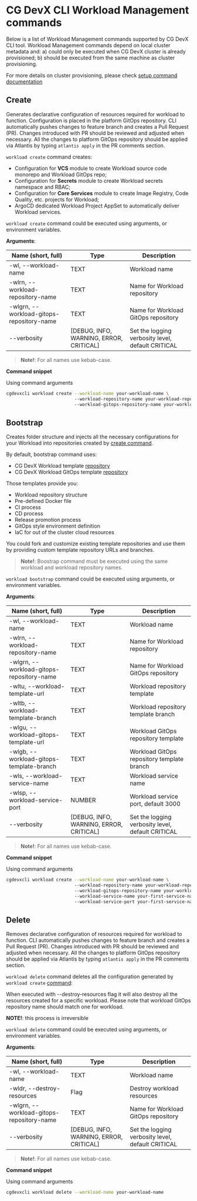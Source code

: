 # CG DevX CLI Workload Management commands

Below is a list of Workload Management commands supported by CG DevX CLI tool.
Workload Management commands depend on local cluster metadata and:
a) could only be executed when CG DevX cluster is already provisioned;
b) should be executed from the same machine as cluster provisioning.

For more details on cluster provisioning, please check [setup command documentation](../README.md#setup)

## Create

Generates declarative configuration of resources required for workload to function. Configuration is placed in the
platform
GitOps repository. CLI automatically pushes changes to feature branch and creates a Pull Request (PR). Changes
introduced with PR should be reviewed and adjusted when necessary.
All the changes to platform GitOps repository should be applied via Atlantis by typing `atlantis apply` in the PR
comments section.

`workload create` command creates:

- Configuration for **VCS** module to create Workload source code monorepo and Workload GitOps repo;
- Configuration for **Secrets** module to create Workload secrets namespace and RBAC;
- Configuration for **Core Services** module to create Image Registry, Code Quality, etc. projects for Workload;
- ArgoCD dedicated Workload Project AppSet to automatically deliver Workload services.

`workload create` command could be executed using arguments, or environment variables.

**Arguments**:

| Name (short, full)                        | Type                                    | Description                                       |
|-------------------------------------------|-----------------------------------------|---------------------------------------------------|
| -wl, --workload-name                      | TEXT                                    | Workload name                                     |
| -wlrn, --workload-repository-name         | TEXT                                    | Name for Workload repository                      |
| -wlgrn, --workload-gitops-repository-name | TEXT                                    | Name for Workload GitOps repository               |
| --verbosity                               | [DEBUG, INFO, WARNING, ERROR, CRITICAL] | Set the logging verbosity level, default CRITICAL |

> **Note!**: For all names use kebab-case.

**Command snippet**

Using command arguments

```bash
cgdevxcli workload create --workload-name your-workload-name \ 
                          --workload-repository-name your-workload-repository-name
                          --workload-gitops-repository-name your-workload-gitops-repository-name
```

## Bootstrap

Creates folder structure and injects all the necessary configurations for your Workload into repositories created
by [create command](#create).

By default, bootstrap command uses:

- CG DevX Workload template [repository](https://github.com/CloudGeometry/cg-devx-wl-template)
- CG DevX Workload GitOps template [repository](https://github.com/CloudGeometry/cg-devx-wl-gitops-template)

Those templates provide you:

- Workload repository structure
- Pre-defined Docker file
- CI process
- CD process
- Release promotion process
- GitOps style environment definition
- IaC for out of the cluster cloud resources

You could fork and customize existing template repositories and use them by providing custom template repository URLs
and branches.

> **Note!**: Boostrap command must be executed using the same workload and workload repository names.

`workload bootstrap` command could be executed using arguments, or environment variables.

**Arguments**:

| Name (short, full)                        | Type                                    | Description                                       |
|-------------------------------------------|-----------------------------------------|---------------------------------------------------|
| -wl, --workload-name                      | TEXT                                    | Workload name                                     |
| -wlrn, --workload-repository-name         | TEXT                                    | Name for Workload repository                      |
| -wlgrn, --workload-gitops-repository-name | TEXT                                    | Name for Workload GitOps repository               |
| -wltu, --workload-template-url            | TEXT                                    | Workload repository template                      |
| -wltb, --workload-template-branch         | TEXT                                    | Workload repository template branch               |
| -wlgu, --workload-gitops-template-url     | TEXT                                    | Workload GitOps repository template               |
| -wlgb, --workload-gitops-template-branch  | TEXT                                    | Workload GitOps repository template branch        |
| -wls, --workload-service-name             | TEXT                                    | Workload service name                             |
| -wlsp, --workload-service-port            | NUMBER                                  | Workload service port, default 3000               |
| --verbosity                               | [DEBUG, INFO, WARNING, ERROR, CRITICAL] | Set the logging verbosity level, default CRITICAL |

> **Note!**: For all names use kebab-case.

**Command snippet**

Using command arguments

```bash
cgdevxcli workload create --workload-name your-workload-name \ 
                          --workload-repository-name your-workload-repository-name
                          --workload-gitops-repository-name your-workload-gitops-repository-name
                          --workload-service-name your-first-service-name
                          --workload-service-port your-first-service-name-port
```

## Delete

Removes declarative configuration of resources required for workload to function. CLI automatically pushes changes to
feature branch and creates a Pull Request (PR). Changes introduced with PR should be reviewed and adjusted when
necessary.
All the changes to platform GitOps repository should be applied via Atlantis by typing `atlantis apply` in the PR
comments section.

`workload delete` command deletes all the configuration generated by `workload create` [command](#create):

When executed with --destroy-resources flag it will also destroy all the resources created for a specific workload.
Please note that workload GitOps repository name should match one for workload.

**NOTE!**: this process is irreversible

`workload delete` command could be executed using arguments, or environment variables.

**Arguments**:

| Name (short, full)                        | Type                                    | Description                                       |
|-------------------------------------------|-----------------------------------------|---------------------------------------------------|
| -wl, --workload-name                      | TEXT                                    | Workload name                                     |
| -wldr, --destroy-resources                | Flag                                    | Destroy workload resources                        |
| -wlgrn, --workload-gitops-repository-name | TEXT                                    | Name for Workload GitOps repository               |
| --verbosity                               | [DEBUG, INFO, WARNING, ERROR, CRITICAL] | Set the logging verbosity level, default CRITICAL |

> **Note!**: For all names use kebab-case.

**Command snippet**

Using command arguments

```bash
cgdevxcli workload delete --workload-name your-workload-name
```


